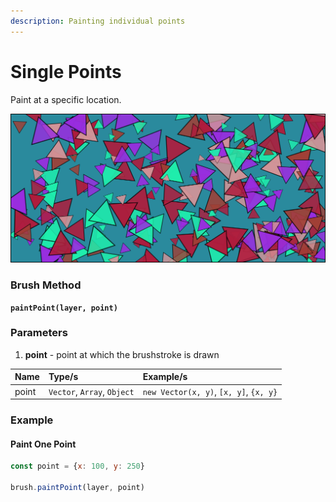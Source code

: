 ```yaml
---
description: Painting individual points
---
```


# Single Points

Paint at a specific location.

![Individually painted points, using a scaling, rotating multicolored brush](../../.gitbook/assets/1a773a.png)

### Brush Method <a id="overview"></a>

**`paintPoint(layer, point)`**

### ‌Parameters‌

1. **point** - point at which the brushstroke is drawn

| Name | Type/s | Example/s |
| :--- | :--- | :--- |
| point | `Vector`, `Array`, `Object` | `new Vector(x, y)`, `[x, y]`, `{x, y}` |

### Example

#### Paint One Point

```javascript
const point = {x: 100, y: 250}

brush.paintPoint(layer, point)
```

